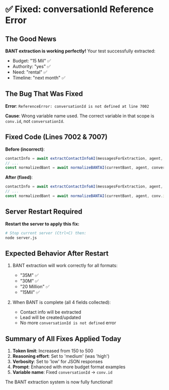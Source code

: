# ✅ Fixed: conversationId Reference Error

## The Good News
**BANT extraction is working perfectly!** Your test successfully extracted:
- Budget: "15 Mil" ✅
- Authority: "yes" ✅  
- Need: "rental" ✅
- Timeline: "next month" ✅

## The Bug That Was Fixed
**Error**: `ReferenceError: conversationId is not defined at line 7002`

**Cause**: Wrong variable name used. The correct variable in that scope is `conv.id`, not `conversationId`.

## Fixed Code (Lines 7002 & 7007)

**Before (incorrect)**:
```javascript
contactInfo = await extractContactInfoAI(messagesForExtraction, agent, conversationId, userId);
// ...
const normalizedBant = await normalizeBANTAI(currentBant, agent, conversationId, userId);
```

**After (fixed)**:
```javascript
contactInfo = await extractContactInfoAI(messagesForExtraction, agent, conv.id, userId);
// ...
const normalizedBant = await normalizeBANTAI(currentBant, agent, conv.id, userId);
```

## Server Restart Required

**Restart the server to apply this fix:**
```bash
# Stop current server (Ctrl+C) then:
node server.js
```

## Expected Behavior After Restart

1. BANT extraction will work correctly for all formats:
   - "35M" ✅
   - "30M" ✅
   - "20 Million" ✅
   - "15Mil" ✅
   
2. When BANT is complete (all 4 fields collected):
   - Contact info will be extracted
   - Lead will be created/updated
   - No more `conversationId is not defined` error

## Summary of All Fixes Applied Today

1. **Token limit**: Increased from 150 to 500
2. **Reasoning effort**: Set to 'medium' (was 'high')
3. **Verbosity**: Set to 'low' for JSON responses
4. **Prompt**: Enhanced with more budget format examples
5. **Variable name**: Fixed `conversationId` → `conv.id`

The BANT extraction system is now fully functional!